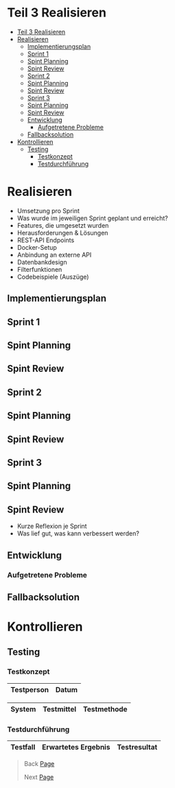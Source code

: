 # Teil 3 Realisieren

- [Teil 3 Realisieren](#teil-3-realisieren)
- [Realisieren](#realisieren)
  - [Implementierungsplan](#implementierungsplan)
  - [Sprint 1](#sprint-1)
  - [Spint Planning](#spint-planning)
  - [Spint Review](#spint-review)
  - [Sprint 2](#sprint-2)
  - [Spint Planning](#spint-planning-1)
  - [Spint Review](#spint-review-1)
  - [Sprint 3](#sprint-3)
  - [Spint Planning](#spint-planning-2)
  - [Spint Review](#spint-review-2)
  - [Entwicklung](#entwicklung)
    - [Aufgetretene Probleme](#aufgetretene-probleme)
  - [Fallbacksolution](#fallbacksolution)
- [Kontrollieren](#kontrollieren)
  - [Testing](#testing)
    - [Testkonzept](#testkonzept)
    - [Testdurchführung](#testdurchführung)

# Realisieren

- Umsetzung pro Sprint
- Was wurde im jeweiligen Sprint geplant und erreicht?
- Features, die umgesetzt wurden
- Herausforderungen & Lösungen
- REST-API Endpoints
- Docker-Setup
- Anbindung an externe API
- Datenbankdesign
- Filterfunktionen
- Codebeispiele (Auszüge)

## Implementierungsplan

## Sprint 1
## Spint Planning
## Spint Review
## Sprint 2
## Spint Planning
## Spint Review
## Sprint 3
## Spint Planning
## Spint Review

- Kurze Reflexion je Sprint
- Was lief gut, was kann verbessert werden?

## Entwicklung

### Aufgetretene Probleme

## Fallbacksolution

# Kontrollieren

## Testing
### Testkonzept

| Testperson | Datum |
| ---------- | ----- |

| System | Testmittel | Testmethode |
| -------| ---------- | ----------- |

### Testdurchführung

| Testfall | Erwartetes Ergebnis | Testresultat |
| ---------| ------------------- | ------------ |



> Back [Page](https://github.com/lauradubach/Semesterarbeit3/blob/main/Sites/Teil%202%20Konzeption.md)
>
> Next [Page](https://github.com/lauradubach/Semesterarbeit3/blob/main/Sites/Teil%204%20Abschluss.md)